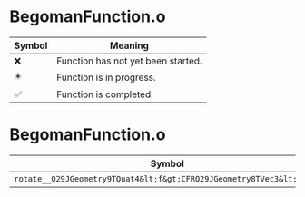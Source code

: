 # BegomanFunction.o
| Symbol | Meaning 
| ------------- | ------------- 
| :x: | Function has not yet been started. 
| :eight_pointed_black_star: | Function is in progress. 
| :white_check_mark: | Function is completed. 


# BegomanFunction.o
| Symbol | Decompiled? |
| ------------- | ------------- |
| `rotate__Q29JGeometry9TQuat4&lt;f&gt;CFRQ29JGeometry8TVec3&lt;f&gt;` | :x: |
